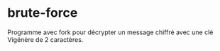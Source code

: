 # brute-force
Programme avec fork pour décrypter un message chiffré avec une clé Vigénère de 2 caractères.
